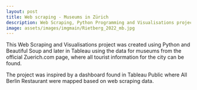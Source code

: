 ```yaml
---
layout: post
title: Web scraping - Museums in Zürich
description: Web Scraping, Python Programming and Visualisations project
image: assets/images/imgmain/Rietberg_2022_mb.jpg
---
```


This Web Scraping and Visualisations project was created using Python and Beautiful Soup and later in Tableau using the data for museums from the official Zuerich.com page, where all tourist information for the city can be found. 

The project was inspired by a dashboard found in Tableau Public where All Berlin Restaurant were mapped based on web scraping data.
